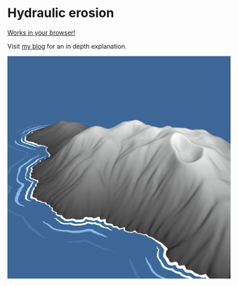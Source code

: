 # Hydraulic erosion
[Works in your browser!](https://jobtalle.com/HydraulicErosion/)

Visit [my blog](https://jobtalle.com/simulating_hydraulic_erosion.html) for an in depth explanation.

![alt text](preview.png "Island")
